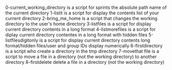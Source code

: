 0-current_working_directory is a script for sprints the absolute path name of the current directory
1-listit is a script for display the contents list of your current directory
2-bring_me_home is a script that changes the working directory to the user's home directory
3-listfiles is a script for display current directory contents in a long format
4-listmorefiles is a script for diplay current directory contentes in a long format with hidden files
5-listfilesdigitonly is a script for display current directory contents long format/hidden files/user and group IDs display numerically
6-firstdirectory is a script who create a directory in the tmp directory
7-movethat file is a script to move a file in a directory (not the working directory) to another directory
8-firstdelete delete a file in a directory (not the working directory)
